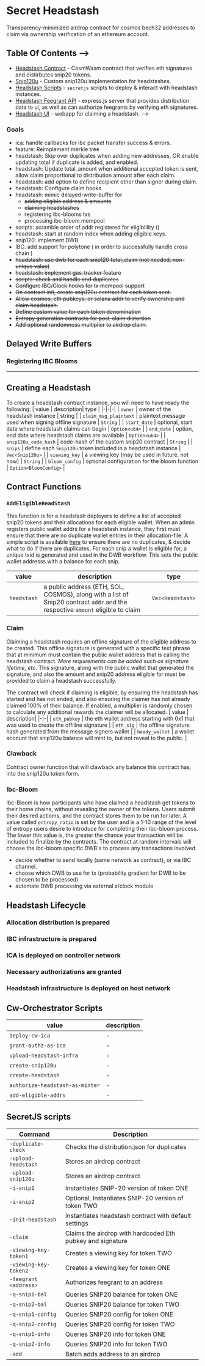 #  Secret Headstash

Transparency-minimized airdrop contract for cosmos bech32 addresses to claim via ownership verification of an ethereum account.

## Table Of Contents -->
- [Headstash Contract](./contract/headstash/) - CosmWasm contract that verifies eth signatures and distirbutes snip20 tokens.
- [Snip120u](./contract/snip120u/) - Custom snip120u implementation for headstashes.
- [Headstash Scripts](./tools/headstash/README.md) - `secretjs` scripts to deploy & interact with headstash instances.
- [Headstash Feegrant API](https://github.com/hard-nett/community-dashboard/tree/no-merkle/caching-api) - express.js server that provides distribution data to ui, as well as can authorize feegrants by verifying eth signatures.
- [Headstash UI](https://github.com/hard-nett/community-dashboard/tree/no-merkle) - webapp for claiming a headstash.  -->

### Goals
- ica: handle callbacks for ibc packet transfer success & errors.
- feature: Reimplement merkle tree 
- headstash: Skip over duplicates when adding new addresses, OR enable updating total if duplicate is added, and enabled.
- headstash: Update total_amount when additional accepted token is sent, allow claim proportional to distribution amount after each claim.
- headstash: add option to define recipient other than signer during claim.
- headstash: Configure claim hooks 
- headstash: mimic delayed-write-buffer for
    - ~~adding eligible address & amounts~~
    - ~~claiming headstashes~~
    - registering ibc-blooms txs 
    - processing ibc-bloom mempool
- scripts: scramble order of addr registered for eligiblility ()
- headstash: start at random index when adding eligible keys.
- snip120: implement DWB 
- IBC: add support for polytone ( in order to successfully handle cross chain )
- ~~headstash: use dwb for each snip120 total_claim (not needed, non-unique value)~~
- ~~headstash: implement gas_tracker feature~~
- ~~scripts: check and handle and duplicates~~
- ~~Configure IBC/Clock hooks for tx mempool support~~
- ~~On contract init, create snip120u contract for each token sent.~~
- ~~Allow cosmos, eth pubkeys, or solana addr to verify ownership and claim headstash.~~
- ~~Define custom value for each token denomination~~
- ~~Entropy generation contracts for post-claim distortion~~
- ~~Add optional randomness multiplier to airdrop claim.~~

## Delayed Write Buffers


### Registering IBC Blooms

---
## Creating a Headstash 
To create a headstash contract instance, you will need to have ready the following:
| value | description| type |
|-|-|-|
| `owner` | owner of the headstash instance | string | 
| `claim_msg_plaintext` | plaintext message used when signing offline signature | `String` |
| `start_date` | optional, start date where headstash claims can begin | `Option<u64>` |
| `end_date` | option, end date where headstash claims are available | `Option<u64>` |
| `snip120u_code_hash` | code-hash of the custom snip20 contract | `String` |
| `snips` | define each  `Snip120u` token included in a headstash instance | `Vec<Snip120u>` |
| `viewing_key` | a viewing key (may be used in future, not now) | `String` |
| `bloom_config` | optional configuration for the bloom function | `Option<BloomConfig>` |
<!-- | `snip120u_code_id` | code-id of the custom snip20 contract | -->


## Contract Functions

### `AddEligibleHeadStash`
This function is for a headstash deployers to define a list of accepted snip20 tokens and their allocations for each eligible wallet. When an admin registers public wallet addrs for a headstash instance, they first must ensure that there are no duplicate wallet entries in their allocation-file. A simple script is available [here](./scripts/secretjs/check4Duplicates.js) to ensure there are no duplicates, & decide what to do if there are duplicates. For each snip a wallet is eligible for, a unique txid is generated and used in the DWB workflow. This sets the public wallet addresss with a balance for each snip. 

| value | description| type |
|-|-|-|
| `headstash` | a public address (ETH, SOL, COSMOS), along with a list of Snip20 contract `addr` and the respective `amount` eligible to claim | `Vec<Headstash>` |

### Claim 
Claiming a headstash requires an offline signature of the eligible address to be created. This offline signature is generated with a specific text phrase that at minimum must contain the public wallet address that is calling the headstash contract. *More requirements can be added such as signature lifetime, etc*. This signature, along with the public wallet that generated the signature, and also the amount and snip20 address eligible for must be provided to claim a headstash successfully.

The contract will check if claiming is eligible, by ensuring the headstash has started and has not ended, and also ensuring the claimer has not already claimed 100% of their balance. If enabled, a multiplier is randomly chosen to calculate any additional rewards the claimer will be allocated.
| value | description| 
|-|-|
| `eth_pubkey` | the eth wallet address starting with 0x1 that was used to create the offiline signature |
| `eth_sig` | the offline signature hash generated from the message signers wallet |
| `heady_wallet` | a wallet account that snip120u balance will mint to, but not reveal to the public. |

### Clawback
Contract owner function that will clawback any balance this contract has, into the snip120u token form.

### Ibc-Bloom 

Ibc-Bloom is how participants who have claimed a headstash get tokens to their home chains, without revealing the owner of the tokens. Users submit their desired actioms, and the contract stores them to be run for later. A value called `entropy_ratio` is set by the user and is a 1-10 range of the level of entropy users desire to introduce for completing their ibc-bloom process. The lower this value is, the greater the chance your transaction will be included to finalize by the contracts. The contract at random intervals will choose the ibc-bloom specific DWB's to process any transactions involved. 

- decide whether to send locally (same network as contract), or via IBC channel.
- choose which DWB to use for tx (probability gradient for DWB to be chosen to be processed)
- automate DWB processing via external x/clock module 



## Headstash Lifecycle 

### Allocation distribution is prepared 
### IBC infrastructure is prepared
### ICA is deployed on controller network
### Necessary authorizations are granted
### Headstash infrastructure is deployed on host network

## Cw-Orchestrator Scripts
| value | description| 
|-|-|
| `deploy-cw-ica` | - |
| `grant-authz-as-ica` | - |
| `upload-headstash-infra` | - |
| `create-snip120u` | - |
| `create-headstash` | - |
| `authorize-headstash-as-minter` | - |
| `add-eligible-addrs` | - |

## SecretJS scripts
| Command | Description |
| --- | --- |
| `-duplicate-check` | Checks the distribution.json for duplicates |
| `-upload-headstash` | Stores an airdrop contract |
| `-upload-snip120u` | Stores an airdrop contract |
| `-i-snip1` | Instantiates SNIP-20 version of token ONE |
| `-i-snip2` | Optional, Instantiates SNIP-20 version of token TWO |
| `-init-headstash` | Instantiates headstash contract with default settings |
| `-claim` | Claims the airdrop with hardcoded Eth pubkey and signature |
| `-viewing-key-token1` | Creates a viewing key for token TWO |
| `-viewing-key-token2` | Creates a viewing key for token ONE|
| `-feegrant <address>` | Authorizes feegrant to an address |
| `-q-snip1-bal` | Queries SNIP20 balance for token ONE |
| `-q-snip2-bal` | Queries SNIP20 balance for token TWO |
| `-q-snip1-config` | Queries SNIP20 config for token ONE |
| `-q-snip2-config` | Queries SNIP20 config for token TWO |
| `-q-snip1-info` | Queries SNIP20 info for token ONE |
| `-q-snip2-info` | Queries SNIP20 info for token TWO |
| `-add` | Batch adds address to an airdrop |


<!-- ## Setup Instructions -->


<!-- ## Usage Guidelines 
### 1. Build The Contract Code 
```sh
make build
``` -->
<!-- ### 2. Deploy Wasm Blob To Secret Network 
We can deploy using the [headstash tools](./tools/headstash/) scripts. Make sure you have build the contract locally, or else the scripts will not work properly.\
To deploy, navigate to the headstash tools, install the node dependencies, and run:
```sh
cd tools/headstash && yarn && node main.js -s
```
*This will store the wasm blob we've built to secret netowrk & return our code-id*

### 3. Prepare SNIP-20
The headstash distributes SNIP20s, so we will need to create an snip20 instance that is for our IBC token to wrap into.

To create our snip20, add your desired ibc token denom to the constants in `main.js`. To review obtaining an ibc-denom, [refer here](./IBC_HOOKS.md) then run:
```sh
node main.js -i-snip1
```
*This will return our contract address, be sure to add this to the constants in `main.js`*

https://github.com/hard-nett/secret-airdrop/assets/123711748/8cd1b629-2f04-4ea9-9834-de274e1d6c90


### 4. Create Headstash Instance
Now we can provide the total amount of tokens we expect to distribute to create our headstash contract. The snip20 weve created is set as the token the contract will distribute.
```sh
node main.js -init-headstash
```

https://github.com/hard-nett/secret-airdrop/assets/123711748/b8db775a-b712-45ec-919f-60f143fa1428


### 5. Deploy IBC Hooks For Auto Wrapping
Now we can make converting the ibc token into its snip20 version and funding our airdrop contract happen in one transaction with ibc-hooks. [Refer here](./IBC_HOOKS.md) for guides to deploy ibc hooks.


### 6. Add Eth Address Able To Claim 
to add address that can verify & claim their headstash, our headstash-tools can run a script to batch store addresses in a json file with the following format:
```json
[
    {
    "eth_pubkey": "0x710",
    "amount": "1234567"
    },
    ...
]
```

To add addresses to claim their headstash:
```sh
node tools/headstash/main.js -add
```
https://github.com/hard-nett/secret-airdrop/assets/123711748/28f61f24-e1a3-4a03-a2b0-99ec5ece7551

## 7. Fund Headstash 
If you decided not to use ibc hooks, or using either an existing snip or native asset, than we need need to fund the contract with the tokens to distribute.

### Wrap Into SNIP20 
```sh
node main.js -convert-token1 432 
```

### Fund Headstash 
To fund the headstash contract:
```sh
node main.js -fund-hs-token1 <amount>
```


https://github.com/hard-nett/secret-airdrop/assets/123711748/131f7631-c6e8-4eb0-9efe-2f4c5649878e

## 8. Provide Feegrants
feegrants can be provided to wallet addresses via:
```sh 
node main.js -feegrant <addr-to-feegrant>
```

## 9. Claim Assets
Claiming tokens involves the generation of an eth signature, with the secret pubkey address as the msg string of the signature. This signature is passed to the contract, along with the eth pubkey that generated it. 

```sh
node main.js -claim
```


And thats it! Weve successfully claimed our headstash privately.
## 10. Verify You have claimed
We can query the snip20 contract to confirm our new balance
```sh
node main.js -q-snip1-bal
``` -->


<!-- ## Additional Information 
### Gas Cost 
The cost to add 200 addresses to the contract map is  ~ 1 SCRT token @ `0.1 SCRT` for Fee Price  [example tx](https://testnet.ping.pub/secret/tx/C54BBEBE5360E98E200DDDA21E69278A05A11C342EDA8798011CA10BB8F0C320) -->

